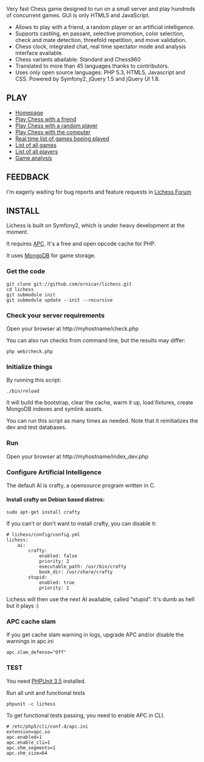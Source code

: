 Very fast Chess game designed to run on a small server and play hundreds of concurrent games.
GUI is only HTML5 and JavaScript.

- Allows to play with a friend, a random player or an artificial intelligence.
- Supports castling, en passant, selective promotion, color selection, check and mate detection, threefold repetition, and move validation.
- Chess clock, integrated chat, real time spectator mode and analysis interface available.
- Chess variants abailable: Standard and Chess960
- Translated to more than 45 languages thanks to contributors.
- Uses only open source languages: PHP 5.3, HTML5, Javascript and CSS. Powered by Symfony2, jQuery 1.5 and jQuery UI 1.8.
  
PLAY
----

- [Homepage](http://lichess.org)
- [Play Chess with a friend](http://lichess.org/friend)
- [Play Chess with a random player](http://lichess.org/anybody)
- [Play Chess with the computer](http://lichess.org/ai)
- [Real time list of games beeing played](http://lichess.org/games)
- [List of all games](http://lichess.org/games/all)
- [List of all players](http://lichess.org/people)
- [Game analysis](http://lichess.org/analyse/0Zcvl5)

FEEDBACK
--------

I'm eagerly waiting for bug reports and feature requests in [Lichess Forum](http://lichess.org/forum/lichess-feedback)

INSTALL
-------

Lichess is built on Symfony2, which is under heavy development at the moment.

It requires [APC](http://www.php.net/manual/en/book.apc.php). It's a free and open opcode cache for PHP.

It uses [MongoDB](http://mongodb.org) for game storage.

### Get the code

    git clone git://github.com/ornicar/lichess.git
    cd lichess
    git submodule init
    git submodule update --init --recursive

### Check your server requirements

Open your browser at http://myhostname/check.php

You can also run checks from command line, but the results may differ:

    php web/check.php

### Initialize things

By running this script:

    ./bin/reload

It will build the bootstrap, clear the cache, warm it up,
load fixtures, create MongoDB indexes and symlink assets.

You can run this script as many times as needed.
Note that it reinitializes the dev and test databases.

### Run

Open your browser at http://myhostname/index_dev.php

### Configure Artificial Intelligence

The default AI is crafty, a opensource program written in C.

#### Install crafty on Debian based distros:

    sudo apt-get install crafty

If you can't or don't want to install crafty, you can disable it:

    # lichess/config/config.yml
    lichess:
        ai:
            crafty:
                enabled: false
                priority: 2
                executable_path: /usr/bin/crafty
                book_dir: /usr/share/crafty
            stupid:
                enabled: true
                priority: 1

Lichess will then use the next AI available, called "stupid".
It's dumb as hell but it plays :)

### APC cache slam

If you get cache slam warning in logs, upgrade APC and/or disable the warnings in apc.ini

    apc.slam_defense="Off"

### TEST

You need [PHPUnit 3.5](http://github.com/sebastianbergmann/phpunit) installed.

Run all unit and functional tests

    phpunit -c lichess

To get functional tests passing, you need to enable APC in CLI.

    # /etc/php5/cli/conf.d/apc.ini
    extension=apc.so
    apc.enabled=1  
    apc.enable_cli=1
    apc.shm_segments=1  
    apc.shm_size=64
